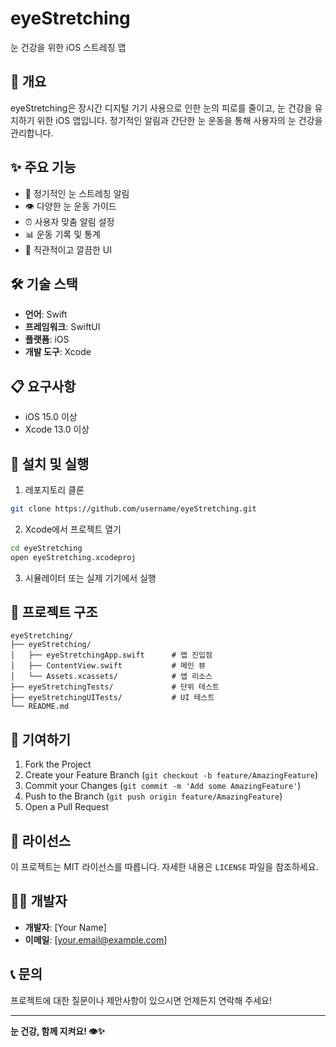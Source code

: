 # eyeStretching

눈 건강을 위한 iOS 스트레칭 앱

## 📱 개요

eyeStretching은 장시간 디지털 기기 사용으로 인한 눈의 피로를 줄이고, 눈 건강을 유지하기 위한 iOS 앱입니다. 정기적인 알림과 간단한 눈 운동을 통해 사용자의 눈 건강을 관리합니다.

## ✨ 주요 기능

- 📅 정기적인 눈 스트레칭 알림
- 👁️ 다양한 눈 운동 가이드
- ⏰ 사용자 맞춤 알림 설정
- 📊 운동 기록 및 통계
- 🎨 직관적이고 깔끔한 UI

## 🛠️ 기술 스택

- **언어**: Swift
- **프레임워크**: SwiftUI
- **플랫폼**: iOS
- **개발 도구**: Xcode

## 📋 요구사항

- iOS 15.0 이상
- Xcode 13.0 이상

## 🚀 설치 및 실행

1. 레포지토리 클론
```bash
git clone https://github.com/username/eyeStretching.git
```

2. Xcode에서 프로젝트 열기
```bash
cd eyeStretching
open eyeStretching.xcodeproj
```

3. 시뮬레이터 또는 실제 기기에서 실행

## 📂 프로젝트 구조

```
eyeStretching/
├── eyeStretching/
│   ├── eyeStretchingApp.swift      # 앱 진입점
│   ├── ContentView.swift           # 메인 뷰
│   └── Assets.xcassets/            # 앱 리소스
├── eyeStretchingTests/             # 단위 테스트
├── eyeStretchingUITests/           # UI 테스트
└── README.md
```

## 🤝 기여하기

1. Fork the Project
2. Create your Feature Branch (`git checkout -b feature/AmazingFeature`)
3. Commit your Changes (`git commit -m 'Add some AmazingFeature'`)
4. Push to the Branch (`git push origin feature/AmazingFeature`)
5. Open a Pull Request

## 📝 라이선스

이 프로젝트는 MIT 라이선스를 따릅니다. 자세한 내용은 `LICENSE` 파일을 참조하세요.

## 👨‍💻 개발자

- **개발자**: [Your Name]
- **이메일**: [your.email@example.com]

## 📞 문의

프로젝트에 대한 질문이나 제안사항이 있으시면 언제든지 연락해 주세요!

---

**눈 건강, 함께 지켜요! 👁️✨**
